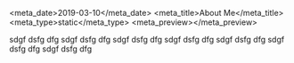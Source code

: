 
<meta_date>2019-03-10</meta_date>
<meta_title>About Me</meta_title>
<meta_type>static</meta_type>
<meta_preview></meta_preview>

sdgf
dsfg
dfg
sdgf
dsfg
dfg
sdgf
dsfg
dfg
sdgf
dsfg
dfg
sdgf
dsfg
dfg
sdgf
dsfg
dfg
sdgf
dsfg
dfg

